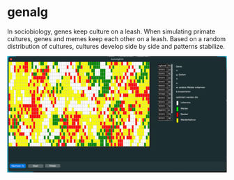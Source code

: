 # genalg
In sociobiology, genes keep culture on a leash. When simulating primate cultures, genes and memes keep each other on a leash. Based on a random distribution of cultures, cultures develop side by side and patterns stabilize.

![](./genalgscreen.png)

